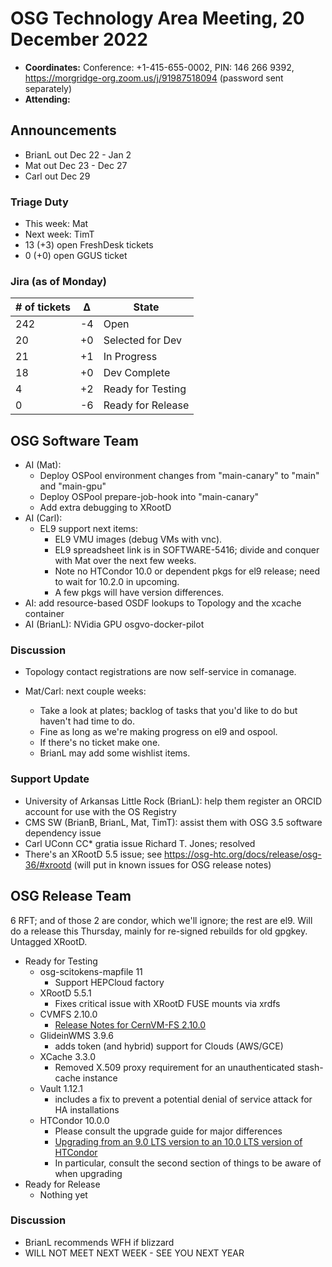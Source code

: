 # OSG Technology Area Meeting, 20 December 2022

-   **Coordinates:** Conference: +1-415-655-0002, PIN: 146 266 9392,
    <https://morgridge-org.zoom.us/j/91987518094> (password sent separately)
-   **Attending:** 

## Announcements

-   BrianL out Dec 22 - Jan 2
-   Mat out Dec 23 - Dec 27
-   Carl out Dec 29

### Triage Duty

-   This week: Mat
-   Next week: TimT
-   13 (+3) open FreshDesk tickets
-   0 (+0) open GGUS ticket

### Jira (as of Monday)

| # of tickets | &Delta; | State             |
|--------------|---------|-------------------|
| 242          | -4      | Open              |
| 20           | +0      | Selected for Dev  |
| 21           | +1      | In Progress       |
| 18           | +0      | Dev Complete      |
| 4            | +2      | Ready for Testing |
| 0            | -6      | Ready for Release |

## OSG Software Team

-   AI (Mat):
    -   Deploy OSPool environment changes from "main-canary" to "main" and "main-gpu"
    -   Deploy OSPool prepare-job-hook into "main-canary"
    -   Add extra debugging to XRootD
-   AI (Carl):
    -   EL9 support next items:
        -   EL9 VMU images (debug VMs with vnc).
        -   EL9 spreadsheet link is in SOFTWARE-5416;
            divide and conquer with Mat over the next few weeks.
        -   Note no HTCondor 10.0 or dependent pkgs for el9 release;
            need to wait for 10.2.0 in upcoming.
        -   A few pkgs will have version differences.
-   AI: add resource-based OSDF lookups to Topology and the xcache container
-   AI (BrianL): NVidia GPU osgvo-docker-pilot

### Discussion

- Topology contact registrations are now self-service in comanage.

-   Mat/Carl: next couple weeks:
    -   Take a look at plates; backlog of tasks that you'd like to do
        but haven't had time to do.
    -   Fine as long as we're making progress on el9 and ospool.
    -   If there's no ticket make one.
    -   BrianL may add some wishlist items.

### Support Update

-   University of Arkansas Little Rock (BrianL): help them register an ORCID account for use with the OS Registry
-   CMS SW (BrianB, BrianL, Mat, TimT): assist them with OSG 3.5 software dependency issue
-   Carl UConn CC\* gratia issue Richard T. Jones; resolved
-   There's an XRootD 5.5 issue; see https://osg-htc.org/docs/release/osg-36/#xrootd
    (will put in known issues for OSG release notes)


## OSG Release Team

6 RFT; and of those 2 are condor, which we'll ignore; the rest are el9.
Will do a release this Thursday, mainly for re-signed rebuilds for old gpgkey.
Untagged XRootD.

-   Ready for Testing
    -   osg-scitokens-mapfile 11
        -   Support HEPCloud factory
    -   XRootD 5.5.1
        -   Fixes critical issue with XRootD FUSE mounts via xrdfs
    -   CVMFS 2.10.0
        -   [Release Notes for CernVM-FS 2.10.0](https://cvmfs.readthedocs.io/en/2.10/cpt-releasenotes.html)
    -   GlideinWMS 3.9.6
        -   adds token (and hybrid) support for Clouds (AWS/GCE)
    -   XCache 3.3.0
        -   Removed X.509 proxy requirement for an unauthenticated stash-cache
      instance
    -   Vault 1.12.1
        -   includes a fix to prevent a potential denial of service attack
      for HA installations
    -   HTCondor 10.0.0
        -   Please consult the upgrade guide for major differences
        -   [Upgrading from an 9.0 LTS version to an 10.0 LTS version of HTCondor](https://htcondor.readthedocs.io/en/v10_0/version-history/upgrading-from-9-0-to-10-0-versions.html)
        -   In particular, consult the second section of things to be aware of when
      upgrading
-   Ready for Release
    -   Nothing yet

### Discussion

- BrianL recommends WFH if blizzard
- WILL NOT MEET NEXT WEEK - SEE YOU NEXT YEAR
